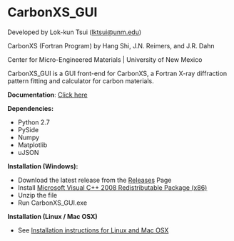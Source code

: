 # CarbonXS_GUI

Developed by Lok-kun Tsui (lktsui@unm.edu)

CarbonXS (Fortran Program) by Hang Shi, J.N. Reimers, and J.R. Dahn

Center for Micro-Engineered Materials | University of New Mexico

CarbonXS_GUI is a GUI front-end for CarbonXS, a Fortran X-ray diffraction pattern fitting and calculator for carbon materials.

**Documentation**: [Click here](http://lktsui.github.io/carbon_xs_gui)

**Dependencies:**
* Python 2.7
* PySide
* Numpy
* Matplotlib
* uJSON

**Installation (Windows):**
* Download the latest release from the [Releases](https://github.com/lktsui/carbon_xs_gui/releases) Page
* Install [Microsoft Visual C++ 2008 Redistributable Package (x86)](https://www.microsoft.com/en-us/download/details.aspx?id=29)
* Unzip the file
* Run CarbonXS_GUI.exe

**Installation (Linux / Mac OSX)**
* See [Installation instructions for Linux and Mac OSX](https://lktsui.github.io/carbon_xs_gui/installation.html)

